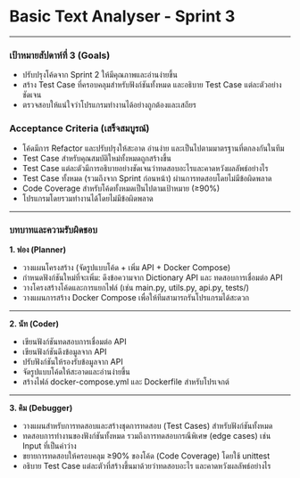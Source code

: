 # Basic Text Analyser - Sprint 3
---
### เป้าหมายสัปดาห์ที่ 3 (Goals)
*   ปรับปรุงโค้ดจาก Sprint 2 ให้มีคุณภาพและอ่านง่ายขึ้น
*   สร้าง Test Case ที่ครอบคลุมสำหรับฟังก์ชันทั้งหมด และอธิบาย Test Case แต่ละตัวอย่างชัดเจน
*   ตรวจสอบให้แน่ใจว่าโปรแกรมทำงานได้อย่างถูกต้องและเสถียร
### Acceptance Criteria (เสร็จสมบูรณ์)
* โค้ดมีการ Refactor และปรับปรุงให้สะอาด อ่านง่าย และเป็นไปตามมาตรฐานที่ตกลงกันในทีม
* Test Case สำหรับคุณสมบัติใหม่ทั้งหมดถูกสร้างขึ้น
* Test Case แต่ละตัวมีการอธิบายอย่างชัดเจนว่าทดสอบอะไรและคาดหวังผลลัพธ์อย่างไร
* Test Case ทั้งหมด (รวมถึงจาก Sprint ก่อนหน้า) ผ่านการทดสอบโดยไม่มีข้อผิดพลาด
* Code Coverage สำหรับโค้ดทั้งหมดเป็นไปตามเป้าหมาย (≥90%)
* โปรแกรมโดยรวมทำงานได้โดยไม่มีข้อผิดพลาด
---
### บทบาทและความรับผิดชอบ
**1. ฟอง (Planner)**
* วางแผนโครงสร้าง (จัดรูปแบบโค้ด + เพิ่ม API + Docker Compose)
* กำหนดฟังก์ชันใหม่ที่จะเพิ่ม: ดึงข้อความจาก Dictionary API และ ทดสอบการเชื่อมต่อ API
* วางโครงสร้างโค้ดและการแยกไฟล์ (เช่น main.py, utils.py, api.py, tests/)
* วางแผนการสร้าง Docker Compose เพื่อให้ทีมสามารถรันโปรแกรมได้สะดวก
---
**2. นัท (Coder)**
* เขียนฟังก์ชันทดสอบการเชื่อมต่อ API
* เขียนฟังก์ชันดึงข้อมูลจาก API
* ปรับฟังก์ชันให้รองรับข้อมูลจาก API
* จัดรูปแบบโค้ดให้สะอาดและอ่านง่ายขึ้น
* สร้างไฟล์ docker-compose.yml และ Dockerfile สำหรับโปรเจกต์
---
**3. คิม (Debugger)**
*   วางแผนสำหรับการทดสอบและสร้างชุดการทดสอบ (Test Cases) สำหรับฟังก์ชันทั้งหมด
*   ทดสอบการทำงานของฟังก์ชันทั้งหมด รวมถึงการทดสอบกรณีพิเศษ (edge cases) เช่น Input ที่เป็นค่าว่าง
*   ขยายการทดสอบให้ครอบคลุม ≥90% ของโค้ด (Code Coverage) โดยใช้ unittest
*   อธิบาย Test Case แต่ละตัวที่สร้างขึ้นมาด้วยว่าทดสอบอะไร และคาดหวังผลลัพธ์อย่างไร
